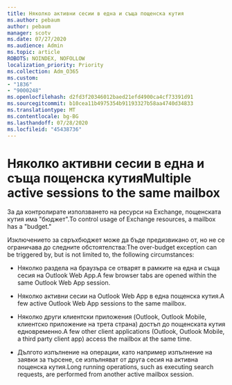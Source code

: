 ```yaml
---
title: Няколко активни сесии в една и съща пощенска кутия
ms.author: pebaum
author: pebaum
manager: scotv
ms.date: 07/27/2020
ms.audience: Admin
ms.topic: article
ROBOTS: NOINDEX, NOFOLLOW
localization_priority: Priority
ms.collection: Adm_O365
ms.custom:
- "1836"
- "9000248"
ms.openlocfilehash: d2fd3f20346012baed21efd4900ca4cf73391d91
ms.sourcegitcommit: b10cea11b4975354b91193327b58aa4740d34833
ms.translationtype: MT
ms.contentlocale: bg-BG
ms.lasthandoff: 07/28/2020
ms.locfileid: "45438736"
---
```

# <a name="multiple-active-sessions-to-the-same-mailbox"></a><span data-ttu-id="fe788-102">Няколко активни сесии в една и съща пощенска кутия</span><span class="sxs-lookup"><span data-stu-id="fe788-102">Multiple active sessions to the same mailbox</span></span>

<span data-ttu-id="fe788-103">За да контролирате използването на ресурси на Exchange, пощенската кутия има "бюджет".</span><span class="sxs-lookup"><span data-stu-id="fe788-103">To control usage of Exchange resources, a mailbox has a "budget."</span></span>

<span data-ttu-id="fe788-104">Изключението за свръхбюджет може да бъде предизвикано от, но не се ограничава до следните обстоятелства:</span><span class="sxs-lookup"><span data-stu-id="fe788-104">The over-budget exception can be triggered by, but is not limited to, the following circumstances:</span></span>

- <span data-ttu-id="fe788-105">Няколко раздела на браузъра се отварят в рамките на една и съща сесия на Outlook Web App.</span><span class="sxs-lookup"><span data-stu-id="fe788-105">A few browser tabs are opened within the same Outlook Web App session.</span></span>

- <span data-ttu-id="fe788-106">Няколко активни сесии на Outlook Web App в една пощенска кутия.</span><span class="sxs-lookup"><span data-stu-id="fe788-106">A few active Outlook Web App sessions to the same mailbox.</span></span>

- <span data-ttu-id="fe788-107">Няколко други клиентски приложения (Outlook, Outlook Mobile, клиентско приложение на трета страна) достъп до пощенската кутия едновременно.</span><span class="sxs-lookup"><span data-stu-id="fe788-107">A few other client applications (Outlook, Outlook Mobile, a third party client app) access the mailbox at the same time.</span></span>

- <span data-ttu-id="fe788-108">Дългото изпълнение на операции, като например изпълнение на заявки за търсене, се изпълняват от друга сесия на активна пощенска кутия.</span><span class="sxs-lookup"><span data-stu-id="fe788-108">Long running operations, such as executing search requests, are performed from another active mailbox session.</span></span>

